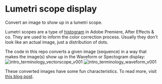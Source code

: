 # Lumetri scope display
Convert an image to show up in a lumetri scope.

Lumetri scopes are a type of [histogram](https://en.wikipedia.org/wiki/Image_histogram) in Adobe Premiere, After Effects & co.
They are used to inform the color correction process. Usually they don't look like an actual image, just a distribution of dots.

The code in this repo converts a given image (sequence) in a way that makes the image(s) show up in the Waveform or Spectogram display:
![intro_terminology_vectorscope_v001](https://user-images.githubusercontent.com/24309085/138641571-94937cf3-183e-4007-acbb-fcb76820a840.png)
![intro_terminology_waveform_v001](https://user-images.githubusercontent.com/24309085/138641576-1f37687f-3565-431d-988f-90c5b0fdd62c.png)

These converted images have some fun characteristics. To read more, visit [this blog post](https://mykolbe.wordpress.com/2021/10/13/unusual-displays-lumetri-scopes/).
